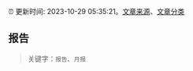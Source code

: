 :alarm_clock: 更新时间: 2023-10-29 05:35:21。[文章来源](/README.md)、[文章分类](/TAGS.md)

## 报告


> 关键字：`报告`、`月报`



